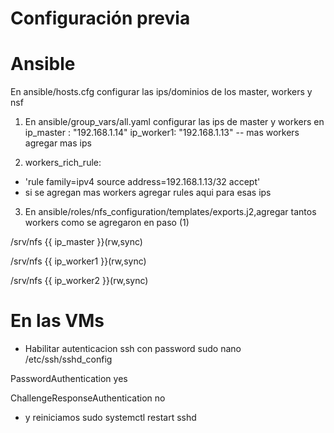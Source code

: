 # Configuración previa

# Ansible
En ansible/hosts.cfg configurar las ips/dominios de los master, workers y nsf

1. En ansible/group_vars/all.yaml configurar las ips de master y workers en
ip_master : "192.168.1.14"
ip_worker1: "192.168.1.13"
-- mas workers agregar mas ips

2. workers_rich_rule: 
 - 'rule family=ipv4 source address=192.168.1.13/32 accept'
 - si se agregan mas workers agregar rules aqui para esas ips

3. En ansible/roles/nfs_configuration/templates/exports.j2,agregar tantos workers como se agregaron en paso (1)

/srv/nfs	{{ ip_master }}(rw,sync)

/srv/nfs	{{ ip_worker1 }}(rw,sync)

/srv/nfs    {{ ip_worker2 }}(rw,sync)


# En las VMs
* Habilitar autenticacion ssh con password
sudo nano /etc/ssh/sshd_config

PasswordAuthentication yes

ChallengeResponseAuthentication no

* y reiniciamos
sudo systemctl restart sshd
